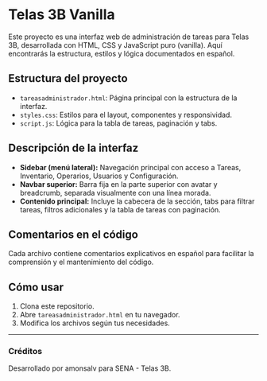 # Telas 3B Vanilla

Este proyecto es una interfaz web de administración de tareas para Telas 3B, desarrollada con HTML, CSS y JavaScript puro (vanilla). Aquí encontrarás la estructura, estilos y lógica documentados en español.

## Estructura del proyecto

- `tareasadministrador.html`: Página principal con la estructura de la interfaz.
- `styles.css`: Estilos para el layout, componentes y responsividad.
- `script.js`: Lógica para la tabla de tareas, paginación y tabs.

## Descripción de la interfaz

- **Sidebar (menú lateral):** Navegación principal con acceso a Tareas, Inventario, Operarios, Usuarios y Configuración.
- **Navbar superior:** Barra fija en la parte superior con avatar y breadcrumb, separada visualmente con una línea morada.
- **Contenido principal:** Incluye la cabecera de la sección, tabs para filtrar tareas, filtros adicionales y la tabla de tareas con paginación.

## Comentarios en el código

Cada archivo contiene comentarios explicativos en español para facilitar la comprensión y el mantenimiento del código.

## Cómo usar

1. Clona este repositorio.
2. Abre `tareasadministrador.html` en tu navegador.
3. Modifica los archivos según tus necesidades.

---

### Créditos

Desarrollado por amonsalv para SENA - Telas 3B.

